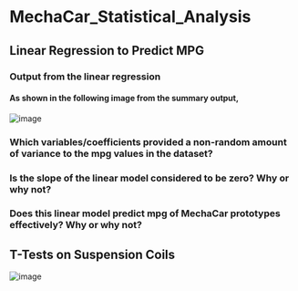 # MechaCar_Statistical_Analysis

## Linear Regression to Predict MPG

### Output from the linear regression
#### As shown in the following image from the summary output,  

![image](https://user-images.githubusercontent.com/88596274/149263105-d2dfa002-1195-44f6-90e2-9c5ce45f5d7e.png)

### Which variables/coefficients provided a non-random amount of variance to the mpg values in the dataset?
#### 

### Is the slope of the linear model considered to be zero? Why or why not?
#### 

### Does this linear model predict mpg of MechaCar prototypes effectively? Why or why not?
#### 


## T-Tests on Suspension Coils

![image](https://user-images.githubusercontent.com/88596274/149544600-4a2c7bc2-fdad-40ce-8d6d-fe60d25d7ac9.png)
